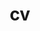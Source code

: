 ---
layout: cv
permalink: /cv/
title: cv
nav: true
nav_order: 2
cv_pdf: glampouras_CV.pdf
description: 
toc:
  sidebar: left
---